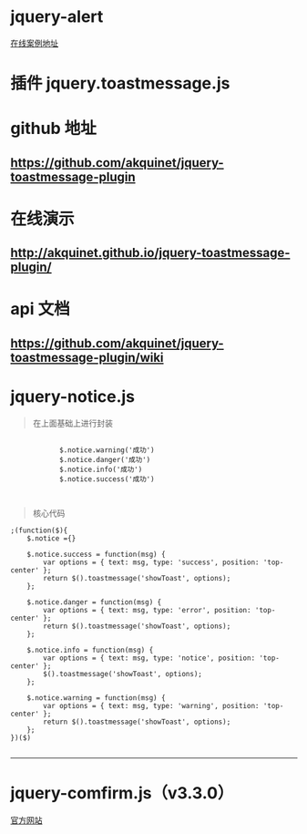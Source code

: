 # jquery-alert
[在线案例地址](https://hpstream.github.io/jquery-alert/)

# 插件 jquery.toastmessage.js
# github 地址
## https://github.com/akquinet/jquery-toastmessage-plugin

# 在线演示
## http://akquinet.github.io/jquery-toastmessage-plugin/

# api 文档
## https://github.com/akquinet/jquery-toastmessage-plugin/wiki

# jquery-notice.js 
>在上面基础上进行封装
```
 
            $.notice.warning('成功')
            $.notice.danger('成功')
            $.notice.info('成功')
            $.notice.success('成功')

        
```
>核心代码
```
;(function($){
    $.notice ={}

    $.notice.success = function(msg) {
        var options = { text: msg, type: 'success', position: 'top-center' };
        return $().toastmessage('showToast', options);
    };

    $.notice.danger = function(msg) {
        var options = { text: msg, type: 'error', position: 'top-center' };
        return $().toastmessage('showToast', options);
    };

    $.notice.info = function(msg) {
        var options = { text: msg, type: 'notice', position: 'top-center' };
        $().toastmessage('showToast', options);
    };

    $.notice.warning = function(msg) {
        var options = { text: msg, type: 'warning', position: 'top-center' };
        return $().toastmessage('showToast', options);
    };
})($)


```
---
# jquery-comfirm.js（v3.3.0）

[官方网站](http://craftpip.github.io/jquery-confirm/#confirm)

